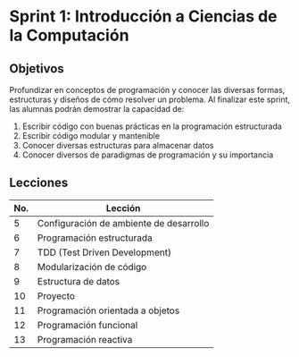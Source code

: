 # Sprint 1: Introducción a Ciencias de la Computación

## Objetivos

Profundizar en conceptos de programación y conocer las diversas formas, estructuras y diseños de cómo resolver un problema. Al finalizar este sprint, las alumnas podrán demostrar la capacidad de:

1. Escribir código con buenas prácticas en la programación estructurada
2. Escribir código modular y mantenible
3. Conocer diversas estructuras para almacenar datos
4. Conocer diversos de paradigmas de programación y su importancia

## Lecciones

No. | Lección
--- | -------
5   | Configuración de ambiente de desarrollo
6   | Programación estructurada
7   | TDD (Test Driven Development)
8   | Modularización de código
9   | Estructura de datos
10  | Proyecto
11  | Programación orientada a objetos
12  | Programación funcional
13  | Programación reactiva